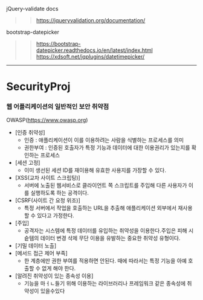 jQuery-validate docs
>> https://jqueryvalidation.org/documentation/

bootstrap-datepicker
>> https://bootstrap-datepicker.readthedocs.io/en/latest/index.html
>> https://xdsoft.net/jqplugins/datetimepicker/






---------------------------------------------------------------------------------------------------------
# SecurityProj

### 웹 어플리케이션의 일반적인 보안 취약점

OWASP(https://www.owasp.org)

* [인증 취약성]
    * 인증 : 애플리케이션이 이를 이용하려는 사람을 식별하는 프로세스를 의미
    * 권한부여 : 인증된 호출자가 특정 기능과 데이터에 대한 이용권리가 있는지를 확인하는 프로세스
* [세션 고정]
    * 이미 생선된 세션 ID를 재이용해 유효한 사용지를 가장할 수 있다.
* [XSS(교차 사이트 스크립팅)]
    * 서버에 노출된 웹서비스로 클라이언트 쪽 스크립트를 주입해 다른 사용자가 이를 실행하도록 하는 공격이다.
* [CSRF(사이트 간 요청 위조)]
    * 특정 서버에서 작업을 호출하는 URL을 추출해 애플리케이션 외부에서 재사용할 수 있다고 가정한다.
* [주입]
    * 공격자는 시스템에 특정 데이터를 유입하는 취약성을 이용한다.주입은 피해 시슽템의 데이터 변경 삭제 무단 이용을 유발하는 중요한 취약성 유형이다.
* [기밀 데이터 노출]
* [메서드 접근 제어 부족]
    * 한 계층에만 권한 부여를 적용하면 안된다. 때에 따라서는 특정 기능을 아예 호출할 수 없게 해야 한다.
* [알려진 취약성이 있는 종속성 이용]
    * 기능을 마ㅓㄴ들기 위해 이용하는 라이브러리나 프레임워크 같은 종속성에 취약성이 있을수있다


